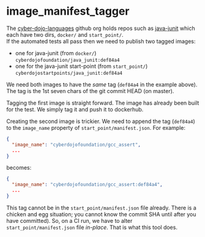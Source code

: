 
# image_manifest_tagger

The [cyber-dojo-languages](https://github.com/cyber-dojo-languages) github org holds repos such as
[java-junit](https://github.com/cyber-dojo-languages/java-junit)
which each have two dirs, `docker/` and `start_point/`.  
If the automated tests all pass then we need to publish two tagged images:
  * one for java-junit (from `docker/`)
    `cyberdojofoundation/java_junit:def84a4`
  * one for the java-junit start-point (from `start_point/`)
    `cyberdojostartpoints/java_junit:def84a4`


We need both images to have the *same* tag (`def84a4` in the example above).
The tag is the 1st seven chars of the git commit HEAD (on master).

Tagging the first image is straight forward. The image has already been built for the test.
We simply tag it and push it to dockerhub.

Creating the second image is trickier.
We need to append the tag (`def84a4`) to the `image_name` property of `start_point/manifest.json`.
For example:
```json
{
  "image_name": "cyberdojofoundation/gcc_assert",
  ...
}
```
becomes:
```json
{
  "image_name": "cyberdojofoundation/gcc_assert:def84a4",
  ...
}
```
This tag cannot be in the `start_point/manifest.json` file already.
There is a chicken and egg situation;
you cannot know the commit SHA until after you have committed).
So, on a CI run, we have to alter `start_point/manifest.json` file *in-place*.
That is what this tool does.
